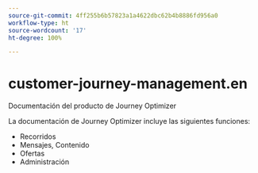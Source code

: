 ```yaml
---
source-git-commit: 4ff255b6b57823a1a4622dbc62b4b8886fd956a0
workflow-type: ht
source-wordcount: '17'
ht-degree: 100%

---
```

# customer-journey-management.en

Documentación del producto de Journey Optimizer

La documentación de Journey Optimizer incluye las siguientes funciones:

* Recorridos
* Mensajes, Contenido
* Ofertas
* Administración

